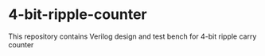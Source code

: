 # 4-bit-ripple-counter
This repository contains Verilog design and test bench for 4-bit ripple carry counter
